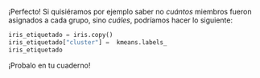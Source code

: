 ¡Perfecto! Si quisiéramos por ejemplo saber no _cuántos_ miembros fueron asignados a cada grupo, sino _cuáles_, podríamos hacer lo siguiente: 

```python
iris_etiquetado = iris.copy()
iris_etiquetado["cluster"] =  kmeans.labels_ 
iris_etiquetado
```

¡Probalo en tu cuaderno!